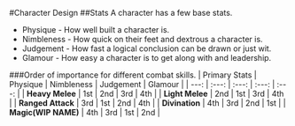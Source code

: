 #Character Design
##Stats
A character has a few base stats. 
- Physique - How well built a character is. 
- Nimbleness - How quick on their feet and dextrous a character is.
- Judgement - How fast a logical conclusion can be drawn or just wit.
- Glamour - How easy a character is to get along with and leadership.

###Order of importance for different combat skills.
| Primary Stats  | Physique | Nimbleness | Judgement | Glamour |
| ---: | :---: | :---: | :---: | :---: |
| **Heavy Melee**  | 1st | 2nd | 3rd | 4th |
| **Light Melee**  | 2nd | 1st | 3rd | 4th |
| **Ranged Attack**  | 3rd | 1st | 2nd | 4th |
| **Divination**  | 4th | 3rd | 2nd | 1st |
| **Magic(WIP NAME)**  | 4th | 3rd | 1st | 2nd |
